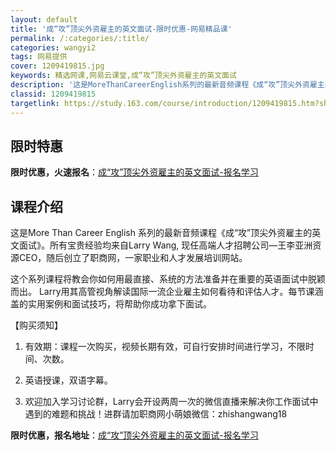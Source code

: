 ```yaml
---
layout: default
title: '成“攻”顶尖外资雇主的英文面试-限时优惠-网易精品课'
permalink: /:categories/:title/
categories: wangyi2
tags: 网易提供
cover: 1209419815.jpg
keywords: 精选网课,网易云课堂,成“攻”顶尖外资雇主的英文面试
description: '这是MoreThanCareerEnglish系列的最新音频课程《成“攻”顶尖外资雇主的英文面试》。所有宝贵经验均来自L'
classid: 1209419815
targetlink: https://study.163.com/course/introduction/1209419815.htm?share=1&shareId=1025206652&utm_campaign=share&utm_medium=iphoneShare&utm_source=&utm_u=1025206652
---
```


## 限时特惠

**限时优惠，火速报名**：[成“攻”顶尖外资雇主的英文面试-报名学习](https://study.163.com/course/introduction/1209419815.htm?share=1&shareId=1025206652&utm_campaign=share&utm_medium=iphoneShare&utm_source=&utm_u=1025206652)

## 课程介绍

这是More Than Career English 系列的最新音频课程《成“攻”顶尖外资雇主的英文面试》。所有宝贵经验均来自Larry Wang, 现任高端人才招聘公司—王李亚洲资源CEO，随后创立了职商网，一家职业和人才发展培训网站。



这个系列课程将教会你如何用最直接、系统的方法准备并在重要的英语面试中脱颖而出。 Larry用其高管视角解读国际一流企业雇主如何看待和评估人才。每节课涵盖的实用案例和面试技巧，将帮助你成功拿下面试。



【购买须知】

1. 有效期：课程一次购买，视频长期有效，可自行安排时间进行学习，不限时间、次数。

2. 英语授课，双语字幕。

3. 欢迎加入学习讨论群，Larry会开设两周一次的微信直播来解决你工作面试中遇到的难题和挑战！进群请加职商网小萌娘微信：zhishangwang18

**限时优惠，报名地址**：[成“攻”顶尖外资雇主的英文面试-报名学习](https://study.163.com/course/introduction/1209419815.htm?share=1&shareId=1025206652&utm_campaign=share&utm_medium=iphoneShare&utm_source=&utm_u=1025206652)

